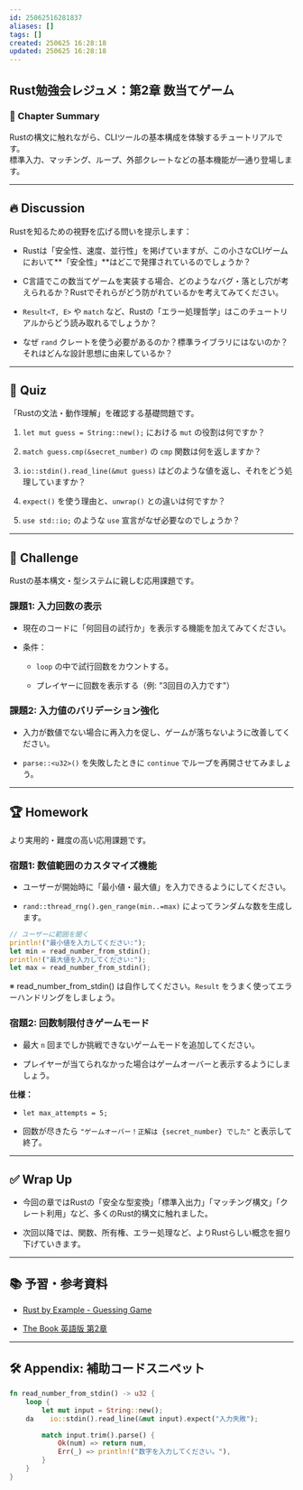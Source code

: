 ```yaml
---
id: 25062516281837
aliases: []
tags: []
created: 250625 16:28:18
updated: 250625 16:28:18
---
```


## Rust勉強会レジュメ：第2章 数当てゲーム

### 📘 Chapter Summary

Rustの構文に触れながら、CLIツールの基本構成を体験するチュートリアルです。  
標準入力、マッチング、ループ、外部クレートなどの基本機能が一通り登場します。

---

## 🔥 Discussion

Rustを知るための視野を広げる問いを提示します：

- Rustは「安全性、速度、並行性」を掲げていますが、この小さなCLIゲームにおいて**「安全性」**はどこで発揮されているのでしょうか？
    
- C言語でこの数当てゲームを実装する場合、どのようなバグ・落とし穴が考えられるか？Rustでそれらがどう防がれているかを考えてみてください。
    
- `Result<T, E>` や `match` など、Rustの「エラー処理哲学」はこのチュートリアルからどう読み取れるでしょうか？
    
- なぜ `rand` クレートを使う必要があるのか？標準ライブラリにはないのか？それはどんな設計思想に由来しているか？
    

---

## 🧠 Quiz

「Rustの文法・動作理解」を確認する基礎問題です。

1. `let mut guess = String::new();` における `mut` の役割は何ですか？
    
2. `match guess.cmp(&secret_number)` の `cmp` 関数は何を返しますか？
    
3. `io::stdin().read_line(&mut guess)` はどのような値を返し、それをどう処理していますか？
    
4. `expect()` を使う理由と、`unwrap()` との違いは何ですか？
    
5. `use std::io;` のような `use` 宣言がなぜ必要なのでしょうか？
    

---

## 🧪 Challenge

Rustの基本構文・型システムに親しむ応用課題です。

### 課題1: 入力回数の表示

- 現在のコードに「何回目の試行か」を表示する機能を加えてみてください。
    
- 条件：
    
    - `loop` の中で試行回数をカウントする。
        
    - プレイヤーに回数を表示する（例: "3回目の入力です"）
        

### 課題2: 入力値のバリデーション強化

- 入力が数値でない場合に再入力を促し、ゲームが落ちないように改善してください。
    
- `parse::<u32>()` を失敗したときに `continue` でループを再開させてみましょう。
    

---

## 🏆 Homework

より実用的・難度の高い応用課題です。

### 宿題1: 数値範囲のカスタマイズ機能

- ユーザーが開始時に「最小値・最大値」を入力できるようにしてください。
    
- `rand::thread_rng().gen_range(min..=max)` によってランダムな数を生成します。
    

```rust
// ユーザーに範囲を聞く
println!("最小値を入力してください:");
let min = read_number_from_stdin();
println!("最大値を入力してください:");
let max = read_number_from_stdin();
```

※ read_number_from_stdin() は自作してください。`Result` をうまく使ってエラーハンドリングをしましょう。

### 宿題2: 回数制限付きゲームモード

- 最大 `n` 回までしか挑戦できないゲームモードを追加してください。
    
- プレイヤーが当てられなかった場合はゲームオーバーと表示するようにしましょう。
    

**仕様：**

- `let max_attempts = 5;`
    
- 回数が尽きたら `"ゲームオーバー！正解は {secret_number} でした"` と表示して終了。
    

---

## ✅ Wrap Up

- 今回の章ではRustの「安全な型変換」「標準入出力」「マッチング構文」「クレート利用」など、多くのRust的構文に触れました。
    
- 次回以降では、関数、所有権、エラー処理など、よりRustらしい概念を掘り下げていきます。
    

---

## 📚 予習・参考資料

- [Rust by Example - Guessing Game](https://doc.rust-lang.org/rust-by-example/std_misc/file/guessing_game.html)
    
- [The Book 英語版 第2章](https://doc.rust-lang.org/book/ch02-00-guessing-game-tutorial.html)
    

---

## 🛠️ Appendix: 補助コードスニペット

```rust
fn read_number_from_stdin() -> u32 {
    loop {
        let mut input = String::new();
    da    io::stdin().read_line(&mut input).expect("入力失敗");

        match input.trim().parse() {
            Ok(num) => return num,
            Err(_) => println!("数字を入力してください。"),
        }
    }
}
```